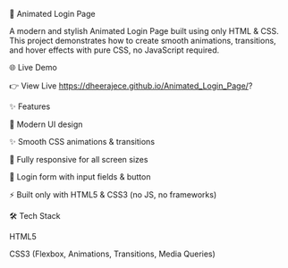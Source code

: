🔐 Animated Login Page

A modern and stylish Animated Login Page built using only HTML & CSS.
This project demonstrates how to create smooth animations, transitions, and hover effects with pure CSS, no JavaScript required.

🌐 Live Demo

👉 View Live
 https://dheerajece.github.io/Animated_Login_Page/?

✨ Features

🎨 Modern UI design

✨ Smooth CSS animations & transitions

📱 Fully responsive for all screen sizes

🔑 Login form with input fields & button

⚡ Built only with HTML5 & CSS3 (no JS, no frameworks)

🛠️ Tech Stack

HTML5

CSS3 (Flexbox, Animations, Transitions, Media Queries)
